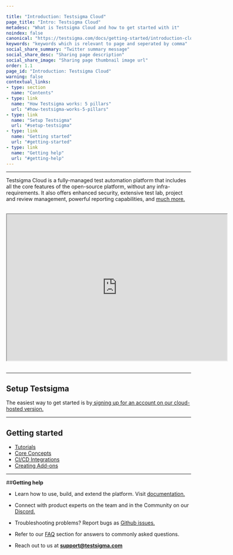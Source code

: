 ```yaml
---

title: "Introduction: Testsigma Cloud"
page_title: "Intro: Testsigma Cloud"
metadesc: "What is Testsigma Cloud and how to get started with it"
noindex: false
canonical: "https://testsigma.com/docs/getting-started/introduction-cloud/"
keywords: "keywords which is relevant to page and seperated by comma"
social_share_summary: "Twitter summary message"
social_share_desc: "Sharing page description"
social_share_image: "Sharing page thumbnail image url"
order: 1.1
page_id: "Introduction: Testsigma Cloud"
warning: false
contextual_links:
- type: section
  name: "Contents"
- type: link
  name: "How Testsigma works: 5 pillars"
  url: "#how-testsigma-works-5-pillars"
- type: link
  name: "Setup Testsigma"
  url: "#setup-testsigma"
- type: link
  name: "Getting started"
  url: "#getting-started"
- type: link
  name: "Getting help"
  url: "#getting-help"
---
```


---
 Testsigma Cloud is a fully-managed test automation platform that includes all the core features of the open-source platform, without any  infra-requirements. It also offers enhanced security, extensive test  lab, project and review management, powerful reporting capabilities, and  [much more.](https://testsigma.com/products)

<br>
<iframe src="https://website-static.testsigma.com/assets/videos/Marketing_Video.mp4" width="600" height="400"></iframe>
 &emsp;

---
## **Setup Testsigma**
The easiest way to get started is by[ signing up for an account on our cloud-hosted version. ](https://testsigma.com/signup)


---
## **Getting started**
 * [Tutorials](https://testsigma.com/tutorials/getting-started/automate-web-applications/)
 * [Core Concepts](https://testsigma.com/docs/test-cases/overview/)
 * [CI/CD Integrations](https://testsigma.com/docs/continuous-integration/jenkins/)
 * [Creating Add-ons](https://testsigma.com/docs/addons/what-is-an-addon/) 
  
 
---
##**Getting help**
  * Learn how to use, build, and extend the platform. Visit [documentation.](https://testsigma.com/docs/)

  * Connect with product experts on the team and in the Community on our [Discord.](https://discord.com/invite/5caWS7R6QX)

  * Troubleshooting problems? Report bugs as [Github issues.](https://github.com/testsigmahq/testsigma/issues/)

  * Refer to our [FAQ](https://testsigma.com/docs/getting-started/faqs/) section for answers to commonly asked questions.

  * Reach out to us at **[support@testsigma.com](mailto:support@testsigma.com)**



